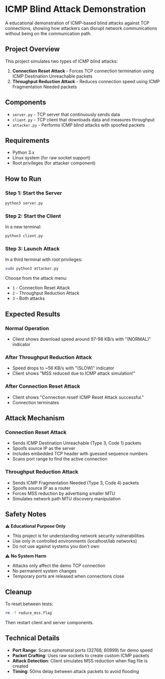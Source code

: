 # ICMP Blind Attack Demonstration

A educational demonstration of ICMP-based blind attacks against TCP connections, showing how attackers can disrupt network communications without being on the communication path.

## Project Overview

This project simulates two types of ICMP blind attacks:

1. **Connection Reset Attack** - Forces TCP connection termination using ICMP Destination Unreachable packets
2. **Throughput Reduction Attack** - Reduces connection speed using ICMP Fragmentation Needed packets

## Components

- `server.py` - TCP server that continuously sends data
- `client.py` - TCP client that downloads data and measures throughput
- `attacker.py` - Performs ICMP blind attacks with spoofed packets

## Requirements

- Python 3.x
- Linux system (for raw socket support)
- Root privileges (for attacker component)

## How to Run

### Step 1: Start the Server
```bash
python3 server.py
```

### Step 2: Start the Client
In a new terminal:
```bash
python3 client.py
```

### Step 3: Launch Attack
In a third terminal with root privileges:
```bash
sudo python3 attacker.py
```

Choose from the attack menu:
- `1` - Connection Reset Attack
- `2` - Throughput Reduction Attack  
- `3` - Both attacks

## Expected Results

### Normal Operation
- Client shows download speed around 97-98 KB/s with "(NORMAL)" indicator

### After Throughput Reduction Attack
- Speed drops to ~56 KB/s with "(SLOW)" indicator
- Client shows "MSS reduced due to ICMP attack simulation!"

### After Connection Reset Attack
- Client shows "Connection reset! ICMP Reset Attack successful."
- Connection terminates

## Attack Mechanism

### Connection Reset Attack
- Sends ICMP Destination Unreachable (Type 3, Code 1) packets
- Spoofs source IP as the server
- Includes embedded TCP header with guessed sequence numbers
- Scans port range to find the active connection

### Throughput Reduction Attack
- Sends ICMP Fragmentation Needed (Type 3, Code 4) packets
- Spoofs source IP as a router
- Forces MSS reduction by advertising smaller MTU
- Simulates network path MTU discovery manipulation

## Safety Notes

⚠️ **Educational Purpose Only**
- This project is for understanding network security vulnerabilities
- Use only in controlled environments (localhost/lab networks)
- Do not use against systems you don't own

⚠️ **No System Harm**
- Attacks only affect the demo TCP connection
- No permanent system changes
- Temporary ports are released when connections close

## Cleanup

To reset between tests:
```bash
rm -f reduce_mss.flag
```

Then restart client and server components.

## Technical Details

- **Port Range**: Scans ephemeral ports (32768, 60999) for demo speed
- **Packet Crafting**: Uses raw sockets to create custom ICMP packets
- **Attack Detection**: Client simulates MSS reduction when flag file is created
- **Timing**: 50ms delay between attack packets to avoid flooding
